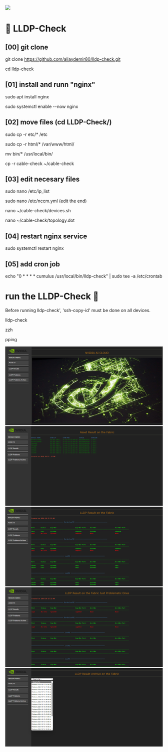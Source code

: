 ![](assets/nvidia.png)

# 🚀️ LLDP-Check

## [00] git clone  

git clone https://github.com/aliaydemir80/lldp-check.git

cd lldp-check



## [01]  install and runn "nginx"

sudo apt install nginx

sudo systemctl enable --now nginx



## [02]  move files (cd LLDP-Check/)

sudo cp -r etc/* /etc

sudo cp -r html/* /var/www/html/

mv bin/* /usr/local/bin/

cp -r cable-check ~/cable-check 



## [03]  edit necesary files

sudo nano /etc/ip_list    

sudo nano /etc/nccm.yml   (edit the end)

nano ~/cable-check/devices.sh

nano ~/cable-check/topology.dot



## [04]  restart nginx service

sudo systemctl restart nginx



## [05]  add cron job

echo "0 * * * * cumulus /usr/local/bin/lldp-check" | sudo tee -a /etc/crontab



 
# run the LLDP-Check 🚀️

Before running lldp-check', 'ssh-copy-id' must be done on all devices.

lldp-check

zzh

pping


![](demo/1.png)
![](demo/2.png)
![](demo/3.png)
![](demo/4.png)
![](demo/5.png)

